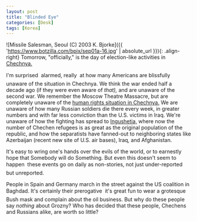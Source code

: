 ```yaml
---
layout: post
title: "Blinded Eye"
categories: [Desk]
tags: [Korea]
---
```



![Missile Salesman, Seoul (C) 2003 K. Bjorke]({{ 'https://www.botzilla.com/bpix/sep01a-16.jpg' | absolute_url }}){: .align-right}
Tomorrow, "officially," is the day of election-like activities in <a href="http://www.guardian.co.uk/chechnya/0,2759,180787,00.html">Chechnya.</a>

I'm surprised &#151; alarmed, really &#151; at how many Americans are blissfully unaware of the situation in Chechnya. We think the war ended half a decade ago (if they were even aware of <i>that),</i> and are unaware of the second war. We remember the Moscow Theatre Massacre, but are completely unaware of the <a href="http://www.hrw.org/backgrounder/eca/chechnya/index.htm">human rights situation in Chechnya.</a> We are unaware of how many Russian soldiers die there every week, in greater numbers and with far less conviction than the U.S. victims in Iraq. We're unaware of how the fighting has spread to <a href="http://www.hrw.org/reports/2003/russia0903/">Ingushetia,</a> where now the number of Chechen refugees is as great as the original population of the republic, and how the separatists have fanned-out to neighboring states like Azerbaijan (recent new site of U.S. air bases), Iraq, and Afghanistan. 

It's easy to wring one's hands over the evils of the world, or to earnestly hope that Somebody will do Something. But even this doesn't seem to happen &#151; these events go on daily as non-stories, not just under-reported but unreported.

People in Spain and Germany march in the street against the US coalition in Baghdad. It's certainly their prerogative &#151; it's great fun to wear a grotesque Bush mask and complain about the oil business. But why do these people say <i>nothing</i> about Grozny? Who has decided that these people, Chechens and Russians alike, are worth so little?
